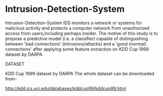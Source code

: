 # Intrusion-Detection-System
Intrusion-Detection-System
IDS monitors a network or systems for malicious activity and protects a computer network from unauthorized access from users,including perhaps insider. The motive of this study is to propose a predictive model (i.e. a classifier) capable of distinguishing between 'bad connections' (intrusions/attacks) and a 'good (normal) connections' after applying some feature extraction on KDD Cup 1999 dataset by DARPA.

DATASET

KDD Cup 1999 dataset by DARPA The whole dataset can be downloaded from- 

http://kdd.ics.uci.edu/databases/kddcup99/kddcup99.html
